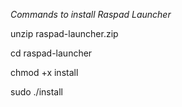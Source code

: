 *Commands to install Raspad Launcher*

unzip raspad-launcher.zip

cd raspad-launcher

chmod +x install

sudo ./install
